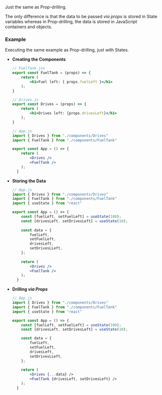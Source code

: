 Just the same as Prop-drilling. 

The only difference is that the data to be passed *via* *props* is stored in State variables whereas in Prop-drilling, the data is stored in JavaScript containers and objects. 

### Example
Executing the same example as Prop-drilling, just with States. 

* **Creating the Components**
  ```jsx
  // FuelTank.jsx
  export const FuelTank = (props) => {
	  return (
		  <h1>Fuel left: { props.fuelLeft }</h1>
	  );
  }

  // Drives.js
  export const Drives = (props) => {
	  return (
		  <h1>Drives left: {props.drivesLeft}</h1>
	  );
  }

  // App.js
  import { Drives } from "./components/Drives"
  import { FuelTank } from "./components/FuelTank"
  
  export const App = () => {
	  return (
		  <Drives />
		  <FuelTank />
	  );
	}
  ```



* **Storing the Data**
  ```jsx
  // App.js
  import { Drives } from "./components/Drives"
  import { FuelTank } from "./components/FuelTank"
  import { useState } from "react"
  
  export const App = () => {
	  const [fuelLeft, setFuelLeft] = useState(100);
	  const [drivesLeft, setDrivesLeft] = useState(10);
	  
	  const data = {
		  fuelLeft, 
		  setFuelLeft,
		  drivesLeft,
		  setDrivesLLeft,
	  }; 
	  
	  return (
		  <Drives />
		  <FuelTank />
	  );
	}
  ```

* **Drilling *via* *Props***
  ```jsx
  // App.js
  import { Drives } from "./components/Drives"
  import { FuelTank } from "./components/FuelTank"
  import { useState } from "react"
  
  export const App = () => {
	  const [fuelLeft, setFuelLeft] = useState(100);
	  const [drivesLeft, setDrivesLeft] = useState(10);

	  const data = {
		  fuelLeft, 
		  setFuelLeft,
		  drivesLeft,
		  setDrivesLLeft,
	  }; 
	  
	  return (
		  <Drives {...data} />
		  <FuelTank {drivesLeft, setDrivesLeft} />
	  );
	}
  ```
